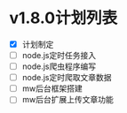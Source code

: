 
# v1.8.0计划列表 #

- [X] 计划制定
- [ ] node.js定时任务接入
- [ ] node.js爬虫程序编写
- [ ] node.js定时爬取文章数据
- [ ] mw后台框架搭建
- [ ] mw后台扩展上传文章功能
